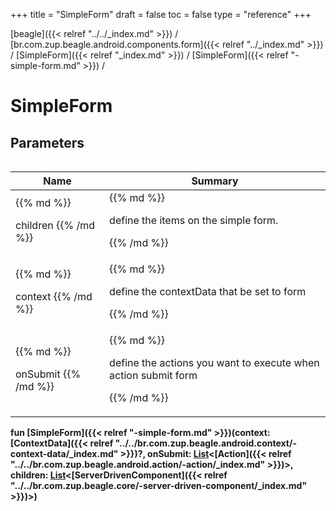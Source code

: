 +++
title = "SimpleForm"
draft = false
toc = false
type = "reference"
+++

[beagle]({{< relref "../../_index.md" >}}) / [br.com.zup.beagle.android.components.form]({{< relref "../_index.md" >}}) / [SimpleForm]({{< relref "_index.md" >}}) / [SimpleForm]({{< relref "-simple-form.md" >}}) / 



# SimpleForm  


## Parameters  
<table>
  
  
<table>
  
<thead>
<tr>
<th>
Name  
</th>
<th>
Summary  
</th>
  
</tr>
</thead>
<tbody>
<tr>
<td>
{{% md %}}

children
{{% /md %}}
</td>
<td>
{{% md %}}



define the items on the simple form.


{{% /md %}}
</td>
</tr>

<tr>
<td>
{{% md %}}

context
{{% /md %}}
</td>
<td>
{{% md %}}



define the contextData that be set to form


{{% /md %}}
</td>
</tr>

<tr>
<td>
{{% md %}}

onSubmit
{{% /md %}}
</td>
<td>
{{% md %}}



define the actions you want to execute when action submit form


{{% /md %}}
</td>
</tr>

</tbody>
</table>
  
</table>
  
  
<b><b>fun [SimpleForm]({{< relref "-simple-form.md" >}})(context: [ContextData]({{< relref "../../br.com.zup.beagle.android.context/-context-data/_index.md" >}})?, onSubmit: [List](https://kotlinlang.org/api/latest/jvm/stdlib/kotlin.collections/-list/index.html)<[Action]({{< relref "../../br.com.zup.beagle.android.action/-action/_index.md" >}})>, children: [List](https://kotlinlang.org/api/latest/jvm/stdlib/kotlin.collections/-list/index.html)<[ServerDrivenComponent]({{< relref "../../br.com.zup.beagle.core/-server-driven-component/_index.md" >}})>)</b></b>  



